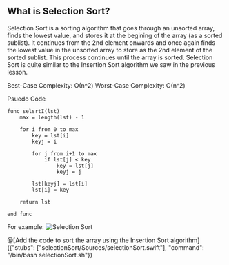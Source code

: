 ## What is Selection Sort?

Selection Sort is a sorting algorithm that goes through an unsorted array, finds the lowest value, and stores it at the begining of the array (as a sorted sublist). It continues from the 2nd element onwards and once again finds the lowest value in the unsorted array to store as the 2nd element of the sorted sublist. This process continues until the array is sorted. Selection Sort is quite similar to the Insertion Sort algorithm we saw in the previous lesson.

Best-Case Complexity: О(n^2) 
Worst-Case Complexity: О(n^2) 

Psuedo Code
```
func selsrtI(lst)
    max = length(lst) - 1

    for i from 0 to max
        key = lst[i]
        keyj = i

        for j from i+1 to max
            if lst[j] < key
                key = lst[j]
                keyj = j

        lst[keyj] = lst[i]
        lst[i] = key

    return lst

end func
```

For example:
![Selection Sort](https://upload.wikimedia.org/wikipedia/commons/0/07/Udtag_sort_001.PNG)


@[Add the code to sort the array using the Insertion Sort algorithm]({"stubs": ["selectionSort/Sources/selectionSort.swift"], "command": "/bin/bash selectionSort.sh"})
